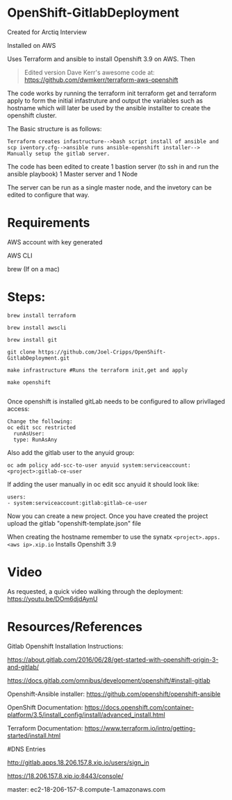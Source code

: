 # OpenShift-GitlabDeployment
Created for Arctiq Interview

Installed on AWS

Uses Terraform and ansible to install Openshift 3.9 on AWS. Then

>Edited version  Dave Kerr's awesome code at: https://github.com/dwmkerr/terraform-aws-openshift

The code works by running the terraform init terraform get and terraform apply to
form the initial infastruture and output the variables such as hostname which will later be used by the ansible installter
to create the openshift cluster.

The Basic structure is as follows:
```
Terraform creates infastructure-->bash script install of ansible and scp iventory.cfg-->ansible runs ansible-openshift installer--> Manually setup the gitlab server.
```

The code has been edited to create 1 bastion server (to ssh in and run the ansible playbook)
1 Master server and 1 Node

The server can be run as a single master node, and the invetory can be edited to configure that way.


# Requirements
AWS account with key generated

AWS CLI

brew (If on a mac)




# Steps:
```
brew install terraform

brew install awscli

brew install git

git clone https://github.com/Joel-Cripps/OpenShift-GitlabDeployment.git

make infrastructure #Runs the terraform init,get and apply

make openshift


```

Once openshift is installed gitLab needs to be configured to allow privllaged access:

```
Change the following:
oc edit scc restricted
  runAsUser:
  type: RunAsAny
```
Also add the gitlab user to the anyuid group:
```
oc adm policy add-scc-to-user anyuid system:serviceaccount:<project>:gitlab-ce-user
```
If adding the user manually in oc edit scc anyuid it should look like:
```
users:
- system:serviceaccount:gitlab:gitlab-ce-user
```

Now you can create a new project. Once you have created the project upload the gitlab "openshift-template.json" file

When creating the hostname remember to use the synatx `<project>.apps.<aws ip>.xip.io`
Installs Openshift 3.9

# Video
As requested, a quick video walking through the deployment:
https://youtu.be/DOm6djdAynU


# Resources/References
Gitlab Openshift Installation Instructions:

https://about.gitlab.com/2016/06/28/get-started-with-openshift-origin-3-and-gitlab/

https://docs.gitlab.com/omnibus/development/openshift/#install-gitlab

Openshift-Ansible installer:
https://github.com/openshift/openshift-ansible

OpenShift Documentation:
https://docs.openshift.com/container-platform/3.5/install_config/install/advanced_install.html

Terraform Documentation:
https://www.terraform.io/intro/getting-started/install.html


#DNS Entries

http://gitlab.apps.18.206.157.8.xip.io/users/sign_in

https://18.206.157.8.xip.io:8443/console/

master: ec2-18-206-157-8.compute-1.amazonaws.com



